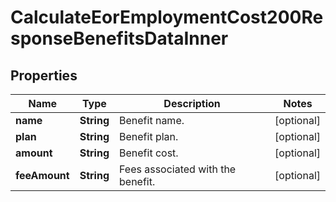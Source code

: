 

# CalculateEorEmploymentCost200ResponseBenefitsDataInner


## Properties

| Name | Type | Description | Notes |
|------------ | ------------- | ------------- | -------------|
|**name** | **String** | Benefit name. |  [optional] |
|**plan** | **String** | Benefit plan. |  [optional] |
|**amount** | **String** | Benefit cost. |  [optional] |
|**feeAmount** | **String** | Fees associated with the benefit. |  [optional] |



